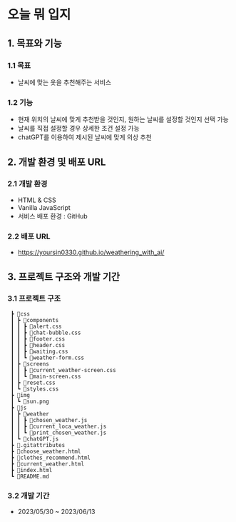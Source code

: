 # 오늘 뭐 입지

## 1. 목표와 기능

### 1.1 목표

- 날씨에 맞는 옷을 추천해주는 서비스

### 1.2 기능

- 현재 위치의 날씨에 맞게 추천받을 것인지, 원하는 날씨를 설정할 것인지 선택 가능
- 날씨를 직접 설정할 경우 상세한 조건 설정 가능
- chatGPT를 이용하여 제시된 날씨에 맞게 의상 추천

## 2. 개발 환경 및 배포 URL

### 2.1 개발 환경

- HTML & CSS
- Vanilla JavaScript
- 서비스 배포 환경 : GitHub

### 2.2 배포 URL

- https://yoursin0330.github.io/weathering_with_ai/

## 3. 프로젝트 구조와 개발 기간

### 3.1 프로젝트 구조

```
 ┣ 📂css
 ┃ ┣ 📂components
 ┃ ┃ ┣ 📜alert.css
 ┃ ┃ ┣ 📜chat-bubble.css
 ┃ ┃ ┣ 📜footer.css
 ┃ ┃ ┣ 📜header.css
 ┃ ┃ ┣ 📜waiting.css
 ┃ ┃ ┗ 📜weather-form.css
 ┃ ┣ 📂screens
 ┃ ┃ ┣ 📜current_weather-screen.css
 ┃ ┃ ┗ 📜main-screen.css
 ┃ ┣ 📜reset.css
 ┃ ┗ 📜styles.css
 ┣ 📂img
 ┃ ┗ 📜sun.png
 ┣ 📂js
 ┃ ┣ 📂weather
 ┃ ┃ ┣ 📜chosen_weather.js
 ┃ ┃ ┣ 📜current_loca_weather.js
 ┃ ┃ ┗ 📜print_chosen_weather.js
 ┃ ┗ 📜chatGPT.js
 ┣ 📜.gitattributes
 ┣ 📜choose_weather.html
 ┣ 📜clothes_recommend.html
 ┣ 📜current_weather.html
 ┣ 📜index.html
 ┗ 📜README.md
```

### 3.2 개발 기간

- 2023/05/30 ~ 2023/06/13
